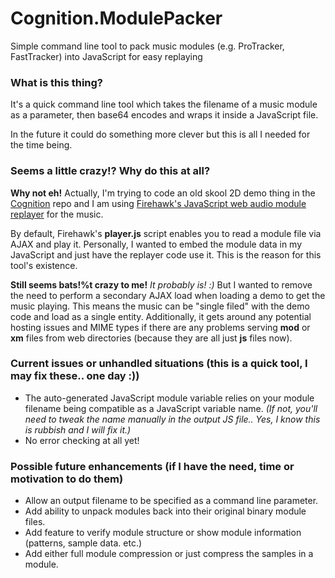 # Cognition.ModulePacker
Simple command line tool to pack music modules (e.g. ProTracker, FastTracker) into JavaScript for easy replaying

### What is this thing?
It's a quick command line tool which takes the filename of a music module as a parameter, then base64 encodes and wraps it inside a JavaScript file.

In the future it could do something more clever but this is all I needed for the time being.

### Seems a little crazy!? Why do this at all?
**Why not eh!** Actually, I'm trying to code an old skool 2D demo thing in the [Cognition](https://github.com/rarelyprolific/Cognition) repo and I am using [Firehawk's JavaScript web audio module replayer](https://github.com/jhalme/webaudio-mod-player) for the music.

By default, Firehawk's **player.js** script enables you to read a module file via AJAX and play it. Personally, I wanted to embed the module data in my JavaScript and just have the replayer code use it. This is the reason for this tool's existence.

**Still seems bats!%t crazy to me!** *It probably is! :)* But I wanted to remove the need to perform a secondary AJAX load when loading a demo to get the music playing. This means the music can be "single filed" with the demo code and load as a single entity. Additionally, it gets around any potential hosting issues and MIME types if there are any problems serving **mod** or **xm** files from web directories (because they are all just **js** files now).

### Current issues or unhandled situations (this is a quick tool, I may fix these.. one day :))
 * The auto-generated JavaScript module variable relies on your module filename being compatible as a JavaScript variable name. *(If not, you'll need to tweak the name manually in the output
 JS file.. Yes, I know this is rubbish and I will fix it.)*
 * No error checking at all yet!

### Possible future enhancements (if I have the need, time or motivation to do them)
 * Allow an output filename to be specified as a command line parameter.
 * Add ability to unpack modules back into their original binary module files.
 * Add feature to verify module structure or show module information (patterns, sample data. etc.)
 * Add either full module compression or just compress the samples in a module.
